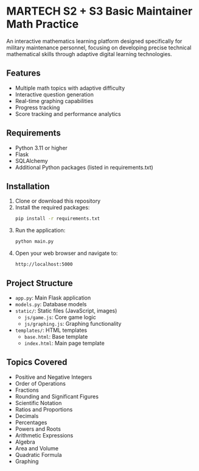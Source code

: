 # MARTECH S2 + S3 Basic Maintainer Math Practice

An interactive mathematics learning platform designed specifically for military maintenance personnel, focusing on developing precise technical mathematical skills through adaptive digital learning technologies.

## Features

- Multiple math topics with adaptive difficulty
- Interactive question generation
- Real-time graphing capabilities
- Progress tracking
- Score tracking and performance analytics

## Requirements

- Python 3.11 or higher
- Flask
- SQLAlchemy
- Additional Python packages (listed in requirements.txt)

## Installation

1. Clone or download this repository
2. Install the required packages:
   ```bash
   pip install -r requirements.txt
   ```
3. Run the application:
   ```bash
   python main.py
   ```
4. Open your web browser and navigate to:
   ```
   http://localhost:5000
   ```

## Project Structure

- `app.py`: Main Flask application
- `models.py`: Database models
- `static/`: Static files (JavaScript, images)
  - `js/game.js`: Core game logic
  - `js/graphing.js`: Graphing functionality
- `templates/`: HTML templates
  - `base.html`: Base template
  - `index.html`: Main page template

## Topics Covered

- Positive and Negative Integers
- Order of Operations
- Fractions
- Rounding and Significant Figures
- Scientific Notation
- Ratios and Proportions
- Decimals
- Percentages
- Powers and Roots
- Arithmetic Expressions
- Algebra
- Area and Volume
- Quadratic Formula
- Graphing

